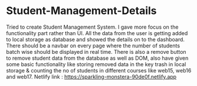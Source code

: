 # Student-Management-Details
Tried to create Student Management System.
I gave more focus on the functionality part rather than UI. All the data from the user is getting added to local storage as database and showed the details on to the
dashboard.
There should be a navbar on every page where the number of students batch wise should be displayed in real time.
There is also a remove button to remove student data from the database as well as DOM, also have given some basic functionality like storing removed data in the key trash
in local storage & counting the no of students in different courses like web15, web16 and web17.
Netlify link : https://sparkling-monstera-90de0f.netlify.app
